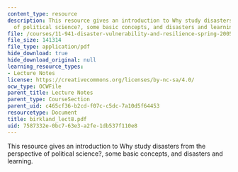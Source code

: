 ```yaml
---
content_type: resource
description: This resource gives an introduction to Why study disasters from the perspective
  of political science?, some basic concepts, and disasters and learning.
file: /courses/11-941-disaster-vulnerability-and-resilience-spring-2005/7587332e0bc763e3a2fe1db537f110e8_birkland_lect8.pdf
file_size: 141314
file_type: application/pdf
hide_download: true
hide_download_original: null
learning_resource_types:
- Lecture Notes
license: https://creativecommons.org/licenses/by-nc-sa/4.0/
ocw_type: OCWFile
parent_title: Lecture Notes
parent_type: CourseSection
parent_uid: c465cf36-b2cd-f07c-c5dc-7a10d5f64453
resourcetype: Document
title: birkland_lect8.pdf
uid: 7587332e-0bc7-63e3-a2fe-1db537f110e8
---
```

This resource gives an introduction to Why study disasters from the perspective of political science?, some basic concepts, and disasters and learning.